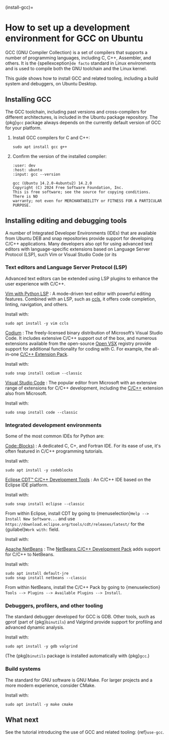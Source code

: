 (install-gcc)=
# How to set up a development environment for GCC on Ubuntu

GCC (GNU Compiler Collection) is a set of compilers that supports a number of programming languages, including C, C++, Assembler, and others. It is the {spellexception}`de facto` standard in Linux environments and is used to compile both the GNU toolchain and the Linux kernel.

This guide shows how to install GCC and related tooling, including a build system and debuggers, on Ubuntu Desktop.


## Installing GCC

The GCC toolchain, including past versions and cross-compilers for different architectures, is included in the Ubuntu package repository. The {pkg}`gcc` package always depends on the currently default version of GCC for your platform.

1. Install GCC compilers for C and C++:

    ```none
    sudo apt install gcc g++
    ```

2. Confirm the version of the installed compiler:

    ```{terminal}
    :user: dev
    :host: ubuntu
    :input: gcc --version

    gcc (Ubuntu 14.2.0-4ubuntu2) 14.2.0
    Copyright (C) 2024 Free Software Foundation, Inc.
    This is free software; see the source for copying conditions.  There is NO
    warranty; not even for MERCHANTABILITY or FITNESS FOR A PARTICULAR PURPOSE.
    ```


## Installing editing and debugging tools

A number of Integrated Developer Environments (IDEs) that are available from Ubuntu DEB and snap repositories provide support for developing C/C++ applications. Many developers also opt for using advanced text editors with language-specific extensions based on Language Server Protocol (LSP), such Vim or Visual Studio Code (or its


### Text editors and Language Server Protocol (LSP)

Advanced text editors can be extended using LSP plugins to enhance the user experience with C/C++.

[Vim with Python LSP](https://www.vim.org/)
: A mode-driven text editor with powerful editing features. Combined with an LSP, such as [ccls](https://github.com/MaskRay/ccls), it offers code completion, linting, navigation, and others.

  Install with:

  ```none
  sudo apt install -y vim ccls
  ```

[Codium](https://vscodium.com/)
: The freely-licensed binary distribution of Microsoft’s Visual Studio Code. It includes extensive C/C++ support out of the box, and numerous extensions available from the open-source [Open VSX](https://open-vsx.org/) registry provide support for additional functionality for coding with C. For example, the all-in-one [C/C++ Extension Pack](https://open-vsx.org/extension/franneck94/vscode-c-cpp-dev-extension-pack).

  Install with:

  ```none
  sudo snap install codium --classic
  ```

[Visual Studio Code](https://code.visualstudio.com/)
: The popular editor from Microsoft with an extensive range of extensions for C/C++ development, including the [C/C++](https://marketplace.visualstudio.com/items?itemName=ms-vscode.cpptools) extension also from Microsoft.

  Install with:

  ```none
  sudo snap install code --classic
  ```


### Integrated development environments

Some of the most common IDEs for Python are:

[Code::Blocks)](https://www.codeblocks.org/)
: A dedicated C, C+, and Fortran IDE. For its ease of use, it's often featured in C/C++ programming tutorials.

  Install with:

  ```none
  sudo apt install -y codeblocks
  ```

[Eclipse CDT™ C/C++ Development Tools](https://github.com/eclipse-cdt/cdt)
: An C/C++ IDE based on the Eclipse IDE platform.

  Install with:

  ```none
  sudo snap install eclipse --classic
  ```

  From within Eclipse, install CDT by going to {menuselection}`Help --> Install New Software...` and use `https://download.eclipse.org/tools/cdt/releases/latest/` for the {guilabel}`Work with:` field.

  Install with:

[Apache NetBeans](https://netbeans.apache.org/front/main/index.html)
: The [NetBeans C/C++ Development Pack](https://netbeans.info/products/cplusplus.html) adds support for C/C++ to NetBeans.

  Install with:

  ```none
  sudo apt install default-jre
  sudo snap install netbeans --classic
  ```

  From within NetBeans, install the C/C++ Pack by going to {menuselection}` Tools --> Plugins --> Available Plugins --> Install`.


### Debuggers, profilers, and other tooling

The standard debugger developed for GCC is GDB. Other tools, such as gprof (part of {pkg}`binutils`) and Valgrind provide support for profiling and advanced dynamic analysis.

Install with:

```none
sudo apt install -y gdb valgrind
```

(The {pkg}`binutils` package is installed automatically with {pkg}`gcc`.)


### Build systems

The standard for GNU software is GNU Make. For larger projects and a more modern experience, consider CMake.

Install with:

```none
sudo apt install -y make cmake
```


## What next

See the tutorial introducing the use of GCC and related tooling: {ref}`use-gcc`.
